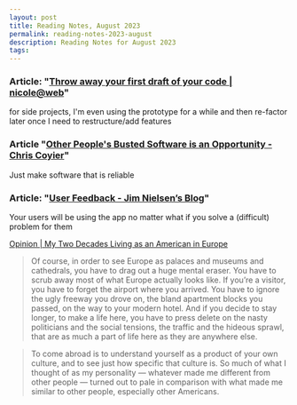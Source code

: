 ```yaml
---
layout: post
title: Reading Notes, August 2023
permalink: reading-notes-2023-august
description: Reading Notes for August 2023
tags:
---
```


### Article: "[Throw away your first draft of your code | nicole@web](https://ntietz.com/blog/throw-away-your-first-draft/)"

for side projects, I'm even using the prototype for a while and then re-factor later once I need to restructure/add features

### Article "[Other People's Busted Software is an Opportunity - Chris Coyier](https://chriscoyier.net/2023/08/01/other-peoples-busted-software-is-an-opportunity/)"

Just make software that is reliable

### Article: "[User Feedback - Jim Nielsen’s Blog](https://blog.jim-nielsen.com/2023/user-feedback/)"

Your users will be using the app no matter what if you solve a (difficult) problem for them

[Opinion | My Two Decades Living as an American in Europe](https://www.nytimes.com/2023/08/13/opinion/american-expat-life-europe.html)

> Of course, in order to see Europe as palaces and museums and cathedrals, you have to drag out a huge mental eraser. You have to scrub away most of what Europe actually looks like. If you’re a visitor, you have to forget the airport where you arrived. You have to ignore the ugly freeway you drove on, the bland apartment blocks you passed, on the way to your modern hotel. And if you decide to stay longer, to make a life here, you have to press delete on the nasty politicians and the social tensions, the traffic and the hideous sprawl, that are as much a part of life here as they are anywhere else.

> To come abroad is to understand yourself as a product of your own culture, and to see just how specific that culture is. So much of what I thought of as my personality — whatever made me different from other people — turned out to pale in comparison with what made me similar to other people, especially other Americans.
